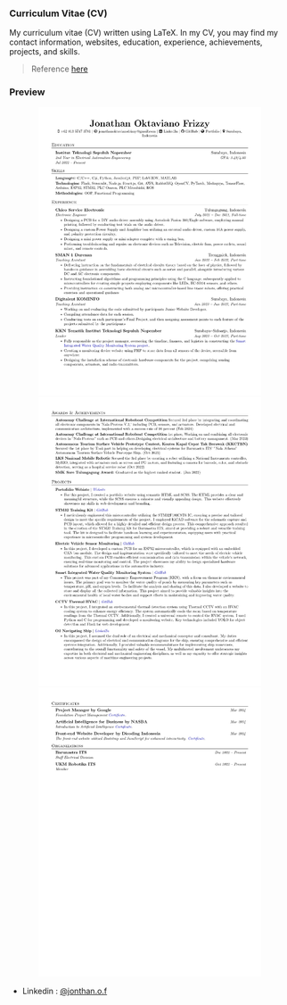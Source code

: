 ### Curriculum Vitae (CV)

My curriculum vitae (CV) written using LaTeX. In my CV, you may find my contact information, websites, education, experience, achievements, projects, and skills.

> Reference [here](https://github.com/arasgungore/arasgungore-CV)

### Preview

<p align="center">
    <img alt="Screenshot" src="/doc/cv_1.jpg" width="400">
    <img alt="Screenshot" src="/doc/cv_2.jpg" width="400">
    <img alt="Screenshot" src="/doc/cv_3.jpg" width="400">
</p>

 - Linkedin : [@jonthan.o.f](linkedin.com/in/jonathan-oktaviano/)